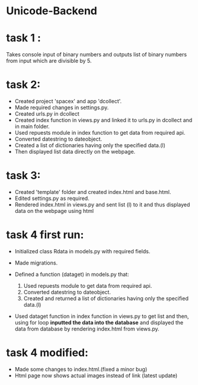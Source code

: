 # Unicode-Backend

# task 1 :
Takes console input of binary numbers and outputs list of binary numbers from input which are divisible by 5.


# task 2:

- Created project 'spacex' and app 'dcollect'.
- Made required changes in settings.py.
- Created urls.py in dcollect 
- Created index function in views.py and linked it to urls.py in dcollect and in main folder.
- Used repuests module in index function to get data from required api. 
- Converted datestring to dateobject.
- Created a list of dictionaries having only the specified data.(l)
- Then displayed list data directly on the webpage.


# task 3:
- Created 'template' folder and created index.html and base.html.
- Edited settings.py as required.
- Rendered index.html in views.py and sent list (l) to it
and thus displayed data on the webpage using html



# task 4 first run:
- Initialized class Rdata in models.py with required fields.
- Made migrations.
- Defined a function (dataget) in models.py that:
	1. Used repuests module to get data from required api. 
	2. Converted datestring to dateobject.
	3. Created and returned a list of dictionaries having only the specified data.(l)

- Used dataget function in index function in views.py to get list and then,
using for loop  **inputted the data into the database** and displayed the data from database by rendering index.html from views.py.



# task 4 modified:
- Made some changes to index.html.(fixed a minor bug)
- Html page now shows actual images instead of link (latest update)
